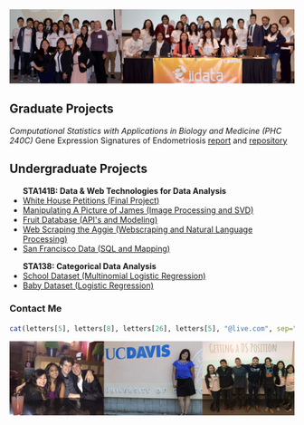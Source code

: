 <img src="images/iidata_banner.jpg">

## Graduate Projects
<i>Computational Statistics with Applications in Biology and Medicine (PHC 240C)</i>
Gene Expression Signatures of Endometriosis <a href="graduate/phc240c/endometriosis-report.pdf">report</a> and <a href="https://github.com/palautatan/endometriosis">repository</a>

## Undergraduate Projects

<ul>
<b>STA141B: Data & Web Technologies for Data Analysis</b>
<li><a href="project141b" title="Final Project">White House Petitions (Final Project)</a></li>
<li><a href="assignments/141b_assignment2.html" title="Image Processing and SVD">Manipulating A Picture of James (Image Processing and SVD)</a></li>
<li><a href="assignments/141b_assignment4.html" title="Fruit Database">Fruit Database (API's and Modeling)</a></li>
<li><a href="assignments/141b_assignment5.html" title="Web Scraping the Aggie">Web Scraping the Aggie (Webscraping and Natural Language Processing)</a></li>
<li><a href="assignments/141b_assignment6.html" title="Exploring San Francisco Data">San Francisco Data (SQL and Mapping)</a></li>
</ul>

<ul>
<b>STA138: Categorical Data Analysis</b>
<li><a href="assignments/138_project3_1.html" title="Multinomial Logistic Regression">School Dataset (Multinomial Logistic Regression)</a></li>
<li><a href="assignments/138_project3_2.html" title="Logistic Regression">Baby Dataset (Logistic Regression)</a></li>
</ul>

### Contact Me
```r
cat(letters[5], letters[8], letters[26], letters[5], "@live.com", sep="")
```

<img src="images/banner2.jpg">
